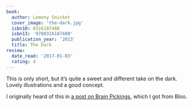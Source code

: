 ```yaml
---
book:
  author: Lemony Snicket
  cover_image: 'the-dark.jpg'
  isbn10: 0316187488
  isbn13: '9780316187480'
  publication_year: '2013'
  title: The Dark
review:
  date_read: '2017-01-03'
  rating: 4
---
```


This is only short, but it’s quite a sweet and different take on the dark. Lovely illustrations and a good concept.

I originally heard of this in [a post on Brain Pickings](https://www.brainpickings.org/2013/06/25/the-dark-lemony-snicket-jon-klassen/), which I got from Bloo.
